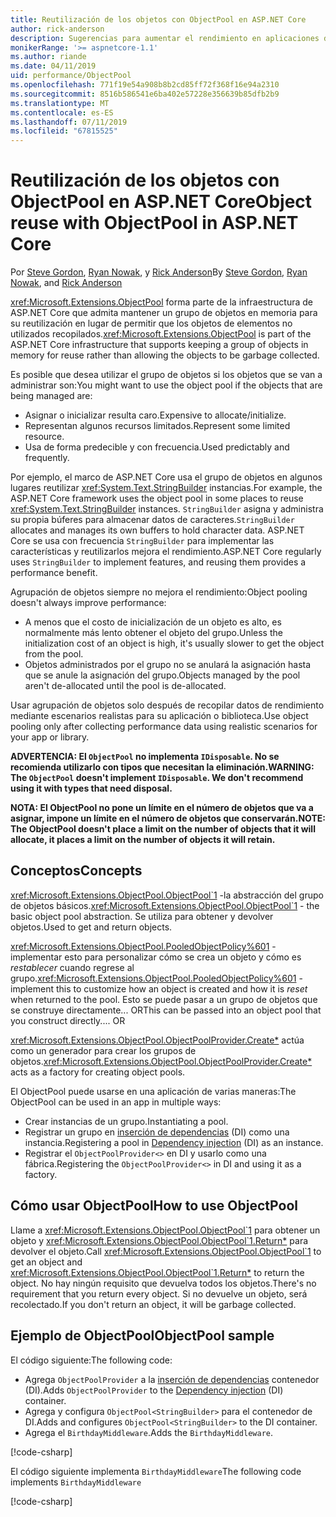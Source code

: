 ```yaml
---
title: Reutilización de los objetos con ObjectPool en ASP.NET Core
author: rick-anderson
description: Sugerencias para aumentar el rendimiento en aplicaciones de ASP.NET Core mediante ObjectPool.
monikerRange: '>= aspnetcore-1.1'
ms.author: riande
ms.date: 04/11/2019
uid: performance/ObjectPool
ms.openlocfilehash: 771f19e54a908b8b2cd85ff72f368f16e94a2310
ms.sourcegitcommit: 8516b586541e6ba402e57228e356639b85dfb2b9
ms.translationtype: MT
ms.contentlocale: es-ES
ms.lasthandoff: 07/11/2019
ms.locfileid: "67815525"
---
```

# <a name="object-reuse-with-objectpool-in-aspnet-core"></a><span data-ttu-id="9ce10-103">Reutilización de los objetos con ObjectPool en ASP.NET Core</span><span class="sxs-lookup"><span data-stu-id="9ce10-103">Object reuse with ObjectPool in ASP.NET Core</span></span>

<span data-ttu-id="9ce10-104">Por [Steve Gordon](https://twitter.com/stevejgordon), [Ryan Nowak](https://github.com/rynowak), y [Rick Anderson](https://twitter.com/RickAndMSFT)</span><span class="sxs-lookup"><span data-stu-id="9ce10-104">By [Steve Gordon](https://twitter.com/stevejgordon), [Ryan Nowak](https://github.com/rynowak), and [Rick Anderson](https://twitter.com/RickAndMSFT)</span></span>

<span data-ttu-id="9ce10-105"><xref:Microsoft.Extensions.ObjectPool> forma parte de la infraestructura de ASP.NET Core que admita mantener un grupo de objetos en memoria para su reutilización en lugar de permitir que los objetos de elementos no utilizados recopilados.</span><span class="sxs-lookup"><span data-stu-id="9ce10-105"><xref:Microsoft.Extensions.ObjectPool> is part of the ASP.NET Core infrastructure that supports keeping a group of objects in memory for reuse rather than allowing the objects to be garbage collected.</span></span>

<span data-ttu-id="9ce10-106">Es posible que desea utilizar el grupo de objetos si los objetos que se van a administrar son:</span><span class="sxs-lookup"><span data-stu-id="9ce10-106">You might want to use the object pool if the objects that are being managed are:</span></span>

- <span data-ttu-id="9ce10-107">Asignar o inicializar resulta caro.</span><span class="sxs-lookup"><span data-stu-id="9ce10-107">Expensive to allocate/initialize.</span></span>
- <span data-ttu-id="9ce10-108">Representan algunos recursos limitados.</span><span class="sxs-lookup"><span data-stu-id="9ce10-108">Represent some limited resource.</span></span>
- <span data-ttu-id="9ce10-109">Usa de forma predecible y con frecuencia.</span><span class="sxs-lookup"><span data-stu-id="9ce10-109">Used predictably and frequently.</span></span>

<span data-ttu-id="9ce10-110">Por ejemplo, el marco de ASP.NET Core usa el grupo de objetos en algunos lugares reutilizar <xref:System.Text.StringBuilder> instancias.</span><span class="sxs-lookup"><span data-stu-id="9ce10-110">For example, the ASP.NET Core framework uses the object pool in some places to reuse <xref:System.Text.StringBuilder> instances.</span></span> <span data-ttu-id="9ce10-111">`StringBuilder` asigna y administra su propia búferes para almacenar datos de caracteres.</span><span class="sxs-lookup"><span data-stu-id="9ce10-111">`StringBuilder` allocates and manages its own buffers to hold character data.</span></span> <span data-ttu-id="9ce10-112">ASP.NET Core se usa con frecuencia `StringBuilder` para implementar las características y reutilizarlos mejora el rendimiento.</span><span class="sxs-lookup"><span data-stu-id="9ce10-112">ASP.NET Core regularly uses `StringBuilder` to implement features, and reusing them provides a performance benefit.</span></span>

<span data-ttu-id="9ce10-113">Agrupación de objetos siempre no mejora el rendimiento:</span><span class="sxs-lookup"><span data-stu-id="9ce10-113">Object pooling doesn't always improve performance:</span></span>

- <span data-ttu-id="9ce10-114">A menos que el costo de inicialización de un objeto es alto, es normalmente más lento obtener el objeto del grupo.</span><span class="sxs-lookup"><span data-stu-id="9ce10-114">Unless the initialization cost of an object is high, it's usually slower to get the object from the pool.</span></span>
- <span data-ttu-id="9ce10-115">Objetos administrados por el grupo no se anulará la asignación hasta que se anule la asignación del grupo.</span><span class="sxs-lookup"><span data-stu-id="9ce10-115">Objects managed by the pool aren't de-allocated until the pool is de-allocated.</span></span>

<span data-ttu-id="9ce10-116">Usar agrupación de objetos solo después de recopilar datos de rendimiento mediante escenarios realistas para su aplicación o biblioteca.</span><span class="sxs-lookup"><span data-stu-id="9ce10-116">Use object pooling only after collecting performance data using realistic scenarios for your app or library.</span></span>

<span data-ttu-id="9ce10-117">**ADVERTENCIA: El `ObjectPool` no implementa `IDisposable`. No se recomienda utilizarlo con tipos que necesitan la eliminación.**</span><span class="sxs-lookup"><span data-stu-id="9ce10-117">**WARNING: The `ObjectPool` doesn't implement `IDisposable`. We don't recommend using it with types that need disposal.**</span></span>

<span data-ttu-id="9ce10-118">**NOTA: El ObjectPool no pone un límite en el número de objetos que va a asignar, impone un límite en el número de objetos que conservarán.**</span><span class="sxs-lookup"><span data-stu-id="9ce10-118">**NOTE: The ObjectPool doesn't place a limit on the number of objects that it will allocate, it places a limit on the number of objects it will retain.**</span></span>

## <a name="concepts"></a><span data-ttu-id="9ce10-119">Conceptos</span><span class="sxs-lookup"><span data-stu-id="9ce10-119">Concepts</span></span>

<span data-ttu-id="9ce10-120"><xref:Microsoft.Extensions.ObjectPool.ObjectPool`1> -la abstracción del grupo de objetos básicos.</span><span class="sxs-lookup"><span data-stu-id="9ce10-120"><xref:Microsoft.Extensions.ObjectPool.ObjectPool`1> - the basic object pool abstraction.</span></span> <span data-ttu-id="9ce10-121">Se utiliza para obtener y devolver objetos.</span><span class="sxs-lookup"><span data-stu-id="9ce10-121">Used to get and return objects.</span></span>

<span data-ttu-id="9ce10-122"><xref:Microsoft.Extensions.ObjectPool.PooledObjectPolicy%601> -implementar esto para personalizar cómo se crea un objeto y cómo es *restablecer* cuando regrese al grupo.</span><span class="sxs-lookup"><span data-stu-id="9ce10-122"><xref:Microsoft.Extensions.ObjectPool.PooledObjectPolicy%601> - implement this to customize how an object is created and how it is *reset* when returned to the pool.</span></span> <span data-ttu-id="9ce10-123">Esto se puede pasar a un grupo de objetos que se construye directamente... OR</span><span class="sxs-lookup"><span data-stu-id="9ce10-123">This can be passed into an object pool that you construct directly.... OR</span></span>

<span data-ttu-id="9ce10-124"><xref:Microsoft.Extensions.ObjectPool.ObjectPoolProvider.Create*> actúa como un generador para crear los grupos de objetos.</span><span class="sxs-lookup"><span data-stu-id="9ce10-124"><xref:Microsoft.Extensions.ObjectPool.ObjectPoolProvider.Create*> acts as a factory for creating object pools.</span></span>
<!-- REview, there is no ObjectPoolProvider<T> -->

<span data-ttu-id="9ce10-125">El ObjectPool puede usarse en una aplicación de varias maneras:</span><span class="sxs-lookup"><span data-stu-id="9ce10-125">The ObjectPool can be used in an app in multiple ways:</span></span>

* <span data-ttu-id="9ce10-126">Crear instancias de un grupo.</span><span class="sxs-lookup"><span data-stu-id="9ce10-126">Instantiating a pool.</span></span>
* <span data-ttu-id="9ce10-127">Registrar un grupo en [inserción de dependencias](xref:fundamentals/dependency-injection) (DI) como una instancia.</span><span class="sxs-lookup"><span data-stu-id="9ce10-127">Registering a pool in [Dependency injection](xref:fundamentals/dependency-injection) (DI) as an instance.</span></span>
* <span data-ttu-id="9ce10-128">Registrar el `ObjectPoolProvider<>` en DI y usarlo como una fábrica.</span><span class="sxs-lookup"><span data-stu-id="9ce10-128">Registering the `ObjectPoolProvider<>` in DI and using it as a factory.</span></span>

## <a name="how-to-use-objectpool"></a><span data-ttu-id="9ce10-129">Cómo usar ObjectPool</span><span class="sxs-lookup"><span data-stu-id="9ce10-129">How to use ObjectPool</span></span>

<span data-ttu-id="9ce10-130">Llame a <xref:Microsoft.Extensions.ObjectPool.ObjectPool`1> para obtener un objeto y <xref:Microsoft.Extensions.ObjectPool.ObjectPool`1.Return*> para devolver el objeto.</span><span class="sxs-lookup"><span data-stu-id="9ce10-130">Call <xref:Microsoft.Extensions.ObjectPool.ObjectPool`1> to get an object and <xref:Microsoft.Extensions.ObjectPool.ObjectPool`1.Return*> to return the object.</span></span>  <span data-ttu-id="9ce10-131">No hay ningún requisito que devuelva todos los objetos.</span><span class="sxs-lookup"><span data-stu-id="9ce10-131">There's no requirement that you return every object.</span></span> <span data-ttu-id="9ce10-132">Si no devuelve un objeto, será recolectado.</span><span class="sxs-lookup"><span data-stu-id="9ce10-132">If you don't return an object, it will be garbage collected.</span></span>

## <a name="objectpool-sample"></a><span data-ttu-id="9ce10-133">Ejemplo de ObjectPool</span><span class="sxs-lookup"><span data-stu-id="9ce10-133">ObjectPool sample</span></span>

<span data-ttu-id="9ce10-134">El código siguiente:</span><span class="sxs-lookup"><span data-stu-id="9ce10-134">The following code:</span></span>

* <span data-ttu-id="9ce10-135">Agrega `ObjectPoolProvider` a la [inserción de dependencias](xref:fundamentals/dependency-injection) contenedor (DI).</span><span class="sxs-lookup"><span data-stu-id="9ce10-135">Adds `ObjectPoolProvider` to the [Dependency injection](xref:fundamentals/dependency-injection) (DI) container.</span></span>
* <span data-ttu-id="9ce10-136">Agrega y configura `ObjectPool<StringBuilder>` para el contenedor de DI.</span><span class="sxs-lookup"><span data-stu-id="9ce10-136">Adds and configures `ObjectPool<StringBuilder>` to the DI container.</span></span>
* <span data-ttu-id="9ce10-137">Agrega el `BirthdayMiddleware`.</span><span class="sxs-lookup"><span data-stu-id="9ce10-137">Adds the `BirthdayMiddleware`.</span></span>

[!code-csharp[](ObjectPool/ObjectPoolSample/Startup.cs?name=snippet)]

<span data-ttu-id="9ce10-138">El código siguiente implementa `BirthdayMiddleware`</span><span class="sxs-lookup"><span data-stu-id="9ce10-138">The following code implements `BirthdayMiddleware`</span></span>

[!code-csharp[](ObjectPool/ObjectPoolSample/BirthdayMiddleware.cs?name=snippet)]
